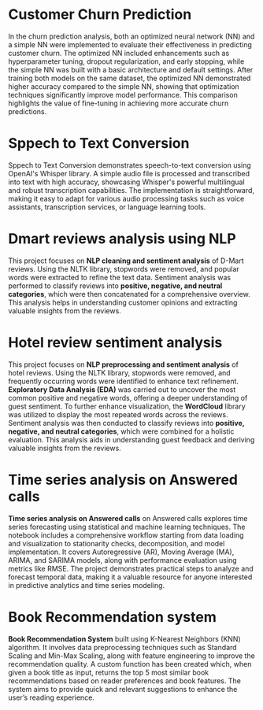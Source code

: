 # Customer Churn Prediction
In the churn prediction analysis, both an optimized neural network (NN) and a simple NN were implemented to evaluate their effectiveness in predicting customer churn. The optimized NN included enhancements such as hyperparameter tuning, dropout regularization, and early stopping, while the simple NN was built with a basic architecture and default settings. After training both models on the same dataset, the optimized NN demonstrated higher accuracy compared to the simple NN, showing that optimization techniques significantly improve model performance. This comparison highlights the value of fine-tuning in achieving more accurate churn predictions.
# Sppech to Text Conversion
Sppech to Text Conversion demonstrates speech-to-text conversion using OpenAI's Whisper library. A simple audio file is processed and transcribed into text with high accuracy, showcasing Whisper's powerful multilingual and robust transcription capabilities. The implementation is straightforward, making it easy to adapt for various audio processing tasks such as voice assistants, transcription services, or language learning tools.
# Dmart reviews analysis using NLP
This project focuses on **NLP cleaning and sentiment analysis** of D-Mart reviews. Using the NLTK library, stopwords were removed, and popular words were extracted to refine the text data. Sentiment analysis was performed to classify reviews into **positive, negative, and neutral categories**, which were then concatenated for a comprehensive overview. This analysis helps in understanding customer opinions and extracting valuable insights from the reviews.
# Hotel review sentiment analysis
This project focuses on **NLP preprocessing and sentiment analysis** of hotel reviews. Using the NLTK library, stopwords were removed, and frequently occurring words were identified to enhance text refinement. **Exploratory Data Analysis (EDA)** was carried out to uncover the most common positive and negative words, offering a deeper understanding of guest sentiment. To further enhance visualization, the **WordCloud** library was utilized to display the most repeated words across the reviews. Sentiment analysis was then conducted to classify reviews into **positive, negative, and neutral categories**, which were combined for a holistic evaluation. This analysis aids in understanding guest feedback and deriving valuable insights from the reviews.
# Time series analysis on Answered calls
**Time series analysis on Answered calls** on Answered calls explores time series forecasting using statistical and machine learning techniques. The notebook includes a comprehensive workflow starting from data loading and visualization to stationarity checks, decomposition, and model implementation. It covers Autoregressive (AR), Moving Average (MA), ARIMA, and SARIMA models, along with performance evaluation using metrics like RMSE. The project demonstrates practical steps to analyze and forecast temporal data, making it a valuable resource for anyone interested in predictive analytics and time series modeling.
# Book Recommendation system
**Book Recommendation System** built using K-Nearest Neighbors (KNN) algorithm. It involves data preprocessing techniques such as Standard Scaling and Min-Max Scaling, along with feature engineering to improve the recommendation quality. A custom function has been created which, when given a book title as input, returns the top 5 most similar book recommendations based on reader preferences and book features. The system aims to provide quick and relevant suggestions to enhance the user’s reading experience.













